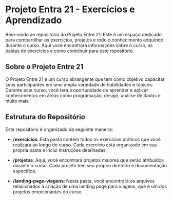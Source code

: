 
# Projeto Entra 21 - Exercícios e Aprendizado

Bem-vindo ao repositório do Projeto Entre 21! Este é um espaço dedicado para compartilhar os exercícios, projetos e todo o conhecimento adquirido durante o curso. Aqui você encontrará informações sobre o curso, as pastas de exercícios e como contribuir para este repositório.

## Sobre o Projeto Entre 21

O Projeto Entre 21 é um curso abrangente que tem como objetivo capacitar seus participantes em uma ampla variedade de habilidades e tópicos. Durante este curso, você terá a oportunidade de aprender e aplicar conhecimentos em áreas como programação, design, análise de dados e muito mais.

## Estrutura do Repositório

Este repositório é organizado da seguinte maneira:

- **/exercicios**: Esta pasta contém todos os exercícios práticos que você realizará ao longo do curso. Cada exercício está organizado em sua própria pasta e inclui instruções detalhadas.

- **/projetos**: Aqui, você encontrará projetos maiores que serão atribuídos durante o curso. Cada projeto tem seu próprio diretório e documentação específica.


- **/landing-page-viagens**: Nesta pasta, você encontrará os arquivos relacionados à criação de uma landing page para viagens, que é um dos projetos emocionantes do curso. 











